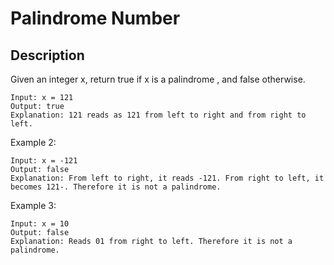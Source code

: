 # Palindrome Number


## Description

Given an integer x, return true if x is a 
palindrome
, and false otherwise.


```
Input: x = 121
Output: true
Explanation: 121 reads as 121 from left to right and from right to left.
```

Example 2:

```
Input: x = -121
Output: false
Explanation: From left to right, it reads -121. From right to left, it becomes 121-. Therefore it is not a palindrome.
```
Example 3:

```
Input: x = 10
Output: false
Explanation: Reads 01 from right to left. Therefore it is not a palindrome.
```

<!-- # ![Alt](https://assets.leetcode.com/uploads/2021/03/27/perectrec1-plane.jpg) -->